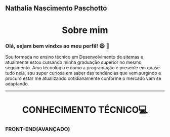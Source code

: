 Nathalia Nascimento Paschotto
-----
<h1 align="center">Sobre mim</h1>



<h3 color = "red">Olá, sejam bem vindxs ao meu perfil! 😄 🚀  </h3>

<p>Sou formada no ensino técnico em Desenvolvimento de sitemas e atualmente estou cursando minha graduação superior no mesmo seguimento.
Amo técnologia e como a programação é presente em quase tudo nela, sou super curiosa em saber das tendências que vem surgindo e procuro estar me atualizando cotidianamente conforme o mercado vem se adaptando.</p>

---

<H1 align="center">CONHECIMENTO TÉCNICO💻 </H1>


 ### FRONT-END(AVANÇADO)

<BR>



